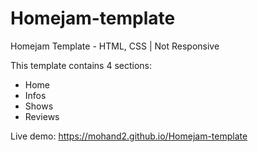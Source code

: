 # Homejam-template
Homejam Template - HTML, CSS | Not Responsive

This template contains 4 sections:

- Home
- Infos
- Shows
- Reviews

Live demo: https://mohand2.github.io/Homejam-template
